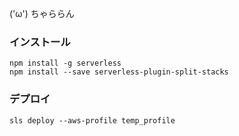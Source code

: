 ('ω') ちゃららん

### インストール
```
npm install -g serverless
npm install --save serverless-plugin-split-stacks
```

### デプロイ
```
sls deploy --aws-profile temp_profile
```